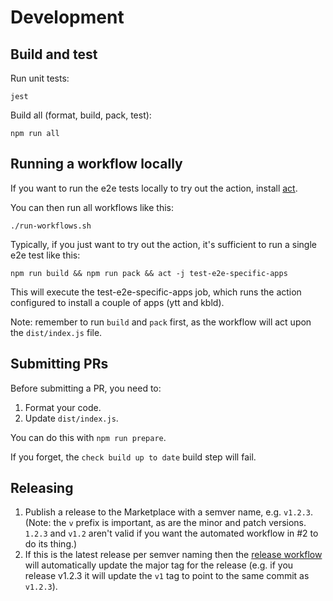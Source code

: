 # Development

## Build and test

Run unit tests:

    jest
    
Build all (format, build, pack, test):

    npm run all

## Running a workflow locally

If you want to run the e2e tests locally to try out the action, install [act](https://github.com/nektos/act).

You can then run all workflows like this:

    ./run-workflows.sh

Typically, if you just want to try out the action, it's sufficient to run a single e2e test like this:

    npm run build && npm run pack && act -j test-e2e-specific-apps

This will execute the test-e2e-specific-apps job, which runs the action configured to install a couple of apps (ytt and kbld).

Note: remember to run `build` and `pack` first, as the workflow will act upon the `dist/index.js` file.

## Submitting PRs

Before submitting a PR, you need to:

1. Format your code.
2. Update `dist/index.js`.

You can do this with `npm run prepare`.

If you forget, the `check build up to date` build step will fail.

## Releasing

1. Publish a release to the Marketplace with a semver name, e.g. `v1.2.3`. (Note: the `v` prefix is important, as are the minor and patch versions. `1.2.3` and `v1.2` aren't valid if you want the automated workflow in #2 to do its thing.)
2. If this is the latest release per semver naming then the [release workflow](https://github.com/k14s/setup-k14s-action/actions?query=workflow%3Arelease) will automatically update the major tag for the release (e.g. if you release v1.2.3 it will update the `v1` tag to point to the same commit as `v1.2.3`).
